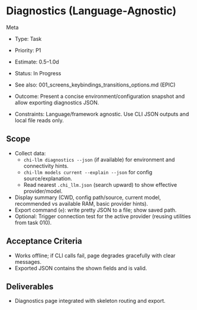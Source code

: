 # Diagnostics (Language‑Agnostic)

Meta
- Type: Task
- Priority: P1
 - Estimate: 0.5–1.0d
 - Status: In Progress
- See also: 001_screens_keybindings_transitions_options.md (EPIC)

- Outcome: Present a concise environment/configuration snapshot and allow exporting diagnostics JSON.
- Constraints: Language/framework agnostic. Use CLI JSON outputs and local file reads only.

## Scope
- Collect data:
  - `chi-llm diagnostics --json` (if available) for environment and connectivity hints.
  - `chi-llm models current --explain --json` for config source/explanation.
  - Read nearest `.chi_llm.json` (search upward) to show effective provider/model.
- Display summary (CWD, config path/source, current model, recommended vs available RAM, basic provider hints).
- Export command (`e`): write pretty JSON to a file; show saved path.
- Optional: Trigger connection test for the active provider (reusing utilities from task 010).

## Acceptance Criteria
- Works offline; if CLI calls fail, page degrades gracefully with clear messages.
- Exported JSON contains the shown fields and is valid.

## Deliverables
- Diagnostics page integrated with skeleton routing and export.
